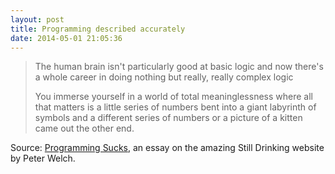 ```yaml
---
layout: post
title: Programming described accurately
date: 2014-05-01 21:05:36
---
```

> The human brain isn't particularly good at basic logic and now there's a whole career in doing nothing but really, really complex logic
>
> You immerse yourself in a world of total meaninglessness where all that matters is a little series of numbers bent into a giant labyrinth of symbols and a different series of numbers or a picture of a kitten came out the other end.

Source: [Programming Sucks](http://stilldrinking.org/programming-sucks), an essay on the amazing Still Drinking website by Peter Welch.
